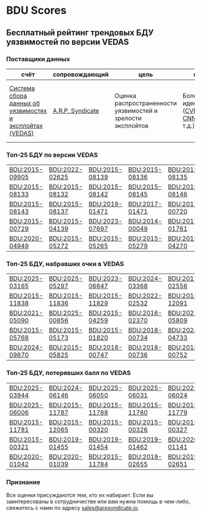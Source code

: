 
# BDU Scores
## Бесплатный рейтинг трендовых БДУ уязвимостей по версии VEDAS

### Поставщики данных
| счёт | cопровождающий | цель | покрытие | определение | частота |
| ----- | ---------- | ------- | -------- | ----------- | --------- |
| [Система сбора данных об уязвимостях и эксплойтах (VEDAS)](https://vedas.arpsyndicate.io) | [A.R.P. Syndicate](https://www.arpsyndicate.io) | Оценка распространенности уязвимостей и зрелости эксплойтов | Более 50 идентификаторов ([CVE](https://github.com/ARPSyndicate/cve-scores), [EUVD](https://github.com/ARPSyndicate/euvd-scores), [CNNVD](https://github.com/ARPSyndicate/cnnvd-scores), [BDU](https://github.com/ARPSyndicate/bdu-scores) и т.д.) | Аналитические данные с открытым исходным кодом (OSINT), полученные от [Exploit Observer](https://www.exploit.observer) | 6-8 часов |



<h3>Топ-25 БДУ по версии VEDAS</h3>

<table>
  <tr>
    <td><a href='https://vedas.arpsyndicate.io/?vuln=BDU:2015-09905'>BDU:2015-09905</a></td>
    <td><a href='https://vedas.arpsyndicate.io/?vuln=BDU:2022-02625'>BDU:2022-02625</a></td>
    <td><a href='https://vedas.arpsyndicate.io/?vuln=BDU:2015-08139'>BDU:2015-08139</a></td>
    <td><a href='https://vedas.arpsyndicate.io/?vuln=BDU:2015-08136'>BDU:2015-08136</a></td>
    <td><a href='https://vedas.arpsyndicate.io/?vuln=BDU:2015-08135'>BDU:2015-08135</a></td>
  </tr>
  <tr>
    <td><a href='https://vedas.arpsyndicate.io/?vuln=BDU:2015-08133'>BDU:2015-08133</a></td>
    <td><a href='https://vedas.arpsyndicate.io/?vuln=BDU:2015-08132'>BDU:2015-08132</a></td>
    <td><a href='https://vedas.arpsyndicate.io/?vuln=BDU:2015-08142'>BDU:2015-08142</a></td>
    <td><a href='https://vedas.arpsyndicate.io/?vuln=BDU:2015-08145'>BDU:2015-08145</a></td>
    <td><a href='https://vedas.arpsyndicate.io/?vuln=BDU:2015-08146'>BDU:2015-08146</a></td>
  </tr>
  <tr>
    <td><a href='https://vedas.arpsyndicate.io/?vuln=BDU:2015-08143'>BDU:2015-08143</a></td>
    <td><a href='https://vedas.arpsyndicate.io/?vuln=BDU:2015-08137'>BDU:2015-08137</a></td>
    <td><a href='https://vedas.arpsyndicate.io/?vuln=BDU:2019-01471'>BDU:2019-01471</a></td>
    <td><a href='https://vedas.arpsyndicate.io/?vuln=BDU:2017-01471'>BDU:2017-01471</a></td>
    <td><a href='https://vedas.arpsyndicate.io/?vuln=BDU:2017-00720'>BDU:2017-00720</a></td>
  </tr>
  <tr>
    <td><a href='https://vedas.arpsyndicate.io/?vuln=BDU:2015-00729'>BDU:2015-00729</a></td>
    <td><a href='https://vedas.arpsyndicate.io/?vuln=BDU:2015-04139'>BDU:2015-04139</a></td>
    <td><a href='https://vedas.arpsyndicate.io/?vuln=BDU:2023-07697'>BDU:2023-07697</a></td>
    <td><a href='https://vedas.arpsyndicate.io/?vuln=BDU:2014-00049'>BDU:2014-00049</a></td>
    <td><a href='https://vedas.arpsyndicate.io/?vuln=BDU:2017-01761'>BDU:2017-01761</a></td>
  </tr>
  <tr>
    <td><a href='https://vedas.arpsyndicate.io/?vuln=BDU:2020-04949'>BDU:2020-04949</a></td>
    <td><a href='https://vedas.arpsyndicate.io/?vuln=BDU:2015-05272'>BDU:2015-05272</a></td>
    <td><a href='https://vedas.arpsyndicate.io/?vuln=BDU:2015-05265'>BDU:2015-05265</a></td>
    <td><a href='https://vedas.arpsyndicate.io/?vuln=BDU:2015-05279'>BDU:2015-05279</a></td>
    <td><a href='https://vedas.arpsyndicate.io/?vuln=BDU:2015-04270'>BDU:2015-04270</a></td>
  </tr>
</table>


<h3>Топ-25 БДУ, набравших очки в VEDAS</h3>

<table>
  <tr>
    <td><a href='https://vedas.arpsyndicate.io/?vuln=BDU:2025-03165'>BDU:2025-03165</a></td>
    <td><a href='https://vedas.arpsyndicate.io/?vuln=BDU:2025-05297'>BDU:2025-05297</a></td>
    <td><a href='https://vedas.arpsyndicate.io/?vuln=BDU:2023-06647'>BDU:2023-06647</a></td>
    <td><a href='https://vedas.arpsyndicate.io/?vuln=BDU:2024-03368'>BDU:2024-03368</a></td>
    <td><a href='https://vedas.arpsyndicate.io/?vuln=BDU:2017-02556'>BDU:2017-02556</a></td>
  </tr>
  <tr>
    <td><a href='https://vedas.arpsyndicate.io/?vuln=BDU:2015-11838'>BDU:2015-11838</a></td>
    <td><a href='https://vedas.arpsyndicate.io/?vuln=BDU:2015-11836'>BDU:2015-11836</a></td>
    <td><a href='https://vedas.arpsyndicate.io/?vuln=BDU:2015-11829'>BDU:2015-11829</a></td>
    <td><a href='https://vedas.arpsyndicate.io/?vuln=BDU:2022-02532'>BDU:2022-02532</a></td>
    <td><a href='https://vedas.arpsyndicate.io/?vuln=BDU:2015-12091'>BDU:2015-12091</a></td>
  </tr>
  <tr>
    <td><a href='https://vedas.arpsyndicate.io/?vuln=BDU:2021-05090'>BDU:2021-05090</a></td>
    <td><a href='https://vedas.arpsyndicate.io/?vuln=BDU:2025-00856'>BDU:2025-00856</a></td>
    <td><a href='https://vedas.arpsyndicate.io/?vuln=BDU:2015-04259'>BDU:2015-04259</a></td>
    <td><a href='https://vedas.arpsyndicate.io/?vuln=BDU:2016-02370'>BDU:2016-02370</a></td>
    <td><a href='https://vedas.arpsyndicate.io/?vuln=BDU:2022-05809'>BDU:2022-05809</a></td>
  </tr>
  <tr>
    <td><a href='https://vedas.arpsyndicate.io/?vuln=BDU:2015-05768'>BDU:2015-05768</a></td>
    <td><a href='https://vedas.arpsyndicate.io/?vuln=BDU:2015-05173'>BDU:2015-05173</a></td>
    <td><a href='https://vedas.arpsyndicate.io/?vuln=BDU:2015-01820'>BDU:2015-01820</a></td>
    <td><a href='https://vedas.arpsyndicate.io/?vuln=BDU:2018-00734'>BDU:2018-00734</a></td>
    <td><a href='https://vedas.arpsyndicate.io/?vuln=BDU:2024-04733'>BDU:2024-04733</a></td>
  </tr>
  <tr>
    <td><a href='https://vedas.arpsyndicate.io/?vuln=BDU:2024-09870'>BDU:2024-09870</a></td>
    <td><a href='https://vedas.arpsyndicate.io/?vuln=BDU:2015-05825'>BDU:2015-05825</a></td>
    <td><a href='https://vedas.arpsyndicate.io/?vuln=BDU:2018-00747'>BDU:2018-00747</a></td>
    <td><a href='https://vedas.arpsyndicate.io/?vuln=BDU:2018-00736'>BDU:2018-00736</a></td>
    <td><a href='https://vedas.arpsyndicate.io/?vuln=BDU:2018-00752'>BDU:2018-00752</a></td>
  </tr>
</table>


<h3>Топ-25 БДУ, потерявших балл по VEDAS</h3>

<table>
  <tr>
    <td><a href='https://vedas.arpsyndicate.io/?vuln=BDU:2025-03944'>BDU:2025-03944</a></td>
    <td><a href='https://vedas.arpsyndicate.io/?vuln=BDU:2024-06146'>BDU:2024-06146</a></td>
    <td><a href='https://vedas.arpsyndicate.io/?vuln=BDU:2025-06050'>BDU:2025-06050</a></td>
    <td><a href='https://vedas.arpsyndicate.io/?vuln=BDU:2025-06031'>BDU:2025-06031</a></td>
    <td><a href='https://vedas.arpsyndicate.io/?vuln=BDU:2025-06024'>BDU:2025-06024</a></td>
  </tr>
  <tr>
    <td><a href='https://vedas.arpsyndicate.io/?vuln=BDU:2025-06006'>BDU:2025-06006</a></td>
    <td><a href='https://vedas.arpsyndicate.io/?vuln=BDU:2015-11787'>BDU:2015-11787</a></td>
    <td><a href='https://vedas.arpsyndicate.io/?vuln=BDU:2015-11788'>BDU:2015-11788</a></td>
    <td><a href='https://vedas.arpsyndicate.io/?vuln=BDU:2015-11780'>BDU:2015-11780</a></td>
    <td><a href='https://vedas.arpsyndicate.io/?vuln=BDU:2015-11779'>BDU:2015-11779</a></td>
  </tr>
  <tr>
    <td><a href='https://vedas.arpsyndicate.io/?vuln=BDU:2015-11781'>BDU:2015-11781</a></td>
    <td><a href='https://vedas.arpsyndicate.io/?vuln=BDU:2015-12065'>BDU:2015-12065</a></td>
    <td><a href='https://vedas.arpsyndicate.io/?vuln=BDU:2015-00320'>BDU:2015-00320</a></td>
    <td><a href='https://vedas.arpsyndicate.io/?vuln=BDU:2015-00326'>BDU:2015-00326</a></td>
    <td><a href='https://vedas.arpsyndicate.io/?vuln=BDU:2015-00327'>BDU:2015-00327</a></td>
  </tr>
  <tr>
    <td><a href='https://vedas.arpsyndicate.io/?vuln=BDU:2015-00321'>BDU:2015-00321</a></td>
    <td><a href='https://vedas.arpsyndicate.io/?vuln=BDU:2019-01455'>BDU:2019-01455</a></td>
    <td><a href='https://vedas.arpsyndicate.io/?vuln=BDU:2019-01454'>BDU:2019-01454</a></td>
    <td><a href='https://vedas.arpsyndicate.io/?vuln=BDU:2019-01462'>BDU:2019-01462</a></td>
    <td><a href='https://vedas.arpsyndicate.io/?vuln=BDU:2020-01141'>BDU:2020-01141</a></td>
  </tr>
  <tr>
    <td><a href='https://vedas.arpsyndicate.io/?vuln=BDU:2020-01042'>BDU:2020-01042</a></td>
    <td><a href='https://vedas.arpsyndicate.io/?vuln=BDU:2020-01039'>BDU:2020-01039</a></td>
    <td><a href='https://vedas.arpsyndicate.io/?vuln=BDU:2015-11784'>BDU:2015-11784</a></td>
    <td><a href='https://vedas.arpsyndicate.io/?vuln=BDU:2019-02655'>BDU:2019-02655</a></td>
    <td><a href='https://vedas.arpsyndicate.io/?vuln=BDU:2019-02651'>BDU:2019-02651</a></td>
  </tr>
</table>


### Признание
Все оценки присуждаются тем, кто их набирает.
Если вы заинтересованы в сотрудничестве или вам нужна помощь в чем-либо, свяжитесь с нами по адресу [sales@arpsyndicate.io](mailto:sales@arpsyndicate.io).

